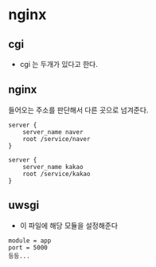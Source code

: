 # nginx

## cgi
- cgi 는 두개가 있다고 한다.

## nginx
들어오는 주소를 판단해서 다른 곳으로 넘겨준다.

```
server {
    server_name naver
    root /service/naver
}

server {
    server_name kakao
    root /service/kakao
}
```

## uwsgi
- 이 파일에 해당 모듈을 설정해준다
```
module = app
port = 5000
등등...
```

